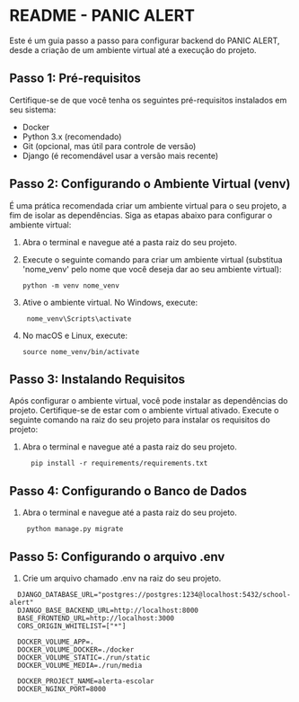 # README - PANIC ALERT

Este é um guia passo a passo para configurar backend do PANIC ALERT, desde a criação de um ambiente virtual até a execução do projeto.

## Passo 1: Pré-requisitos

Certifique-se de que você tenha os seguintes pré-requisitos instalados em seu sistema:

- Docker
- Python 3.x (recomendado)
- Git (opcional, mas útil para controle de versão)
- Django (é recomendável usar a versão mais recente)

## Passo 2: Configurando o Ambiente Virtual (venv)

É uma prática recomendada criar um ambiente virtual para o seu projeto, a fim de isolar as dependências. Siga as etapas abaixo para configurar o ambiente virtual:

1. Abra o terminal e navegue até a pasta raiz do seu projeto.

2. Execute o seguinte comando para criar um ambiente virtual (substitua 'nome_venv' pelo nome que você deseja dar ao seu ambiente virtual):

   ```shell
   python -m venv nome_venv
3. Ative o ambiente virtual. No Windows, execute:

   ```shell
    nome_venv\Scripts\activate

4. No macOS e Linux, execute:

   ```shell
   source nome_venv/bin/activate
## Passo 3: Instalando Requisitos

Após configurar o ambiente virtual, você pode instalar as dependências do projeto. Certifique-se de estar com o ambiente virtual ativado. Execute o seguinte comando na raiz do seu projeto para instalar os requisitos do projeto:
1. Abra o terminal e navegue até a pasta raiz do seu projeto.
   ```shell
     pip install -r requirements/requirements.txt
   
## Passo 4: Configurando o Banco de Dados

1. Abra o terminal e navegue até a pasta raiz do seu projeto.
   ```shell
    python manage.py migrate
   
## Passo 5: Configurando o arquivo .env
1. Crie um arquivo chamado .env na raiz do seu projeto.
  ```env
    DJANGO_DATABASE_URL="postgres://postgres:1234@localhost:5432/school-alert"
    DJANGO_BASE_BACKEND_URL=http://localhost:8000
    BASE_FRONTEND_URL=http://localhost:3000
    CORS_ORIGIN_WHITELIST=["*"]
    
    DOCKER_VOLUME_APP=.
    DOCKER_VOLUME_DOCKER=./docker
    DOCKER_VOLUME_STATIC=./run/static
    DOCKER_VOLUME_MEDIA=./run/media
    
    DOCKER_PROJECT_NAME=alerta-escolar
    DOCKER_NGINX_PORT=8000
